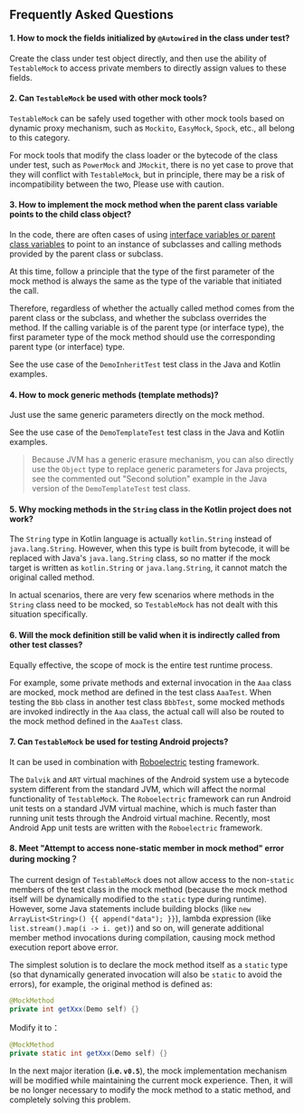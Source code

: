 Frequently Asked Questions
---

#### 1. How to mock the fields initialized by `@Autowired` in the class under test?

Create the class under test object directly, and then use the ability of `TestableMock` to access private members to directly assign values to these fields.

#### 2. Can `TestableMock` be used with other mock tools?

`TestableMock` can be safely used together with other mock tools based on dynamic proxy mechanism, such as `Mockito`, `EasyMock`, `Spock`, etc., all belong to this category.

For mock tools that modify the class loader or the bytecode of the class under test, such as `PowerMock` and `JMockit`, there is no yet case to prove that they will conflict with `TestableMock`, but in principle, there may be a risk of incompatibility between the two, Please use with caution.

#### 3. How to implement the mock method when the parent class variable points to the child class object?

In the code, there are often cases of using <u>interface variables or parent class variables</u> to point to an instance of subclasses and calling methods provided by the parent class or subclass.

At this time, follow a principle that the type of the first parameter of the mock method is always the same as the type of the variable that initiated the call.

Therefore, regardless of whether the actually called method comes from the parent class or the subclass, and whether the subclass overrides the method. If the calling variable is of the parent type (or interface type), the first parameter type of the mock method should use the corresponding parent type (or interface) type.

See the use case of the `DemoInheritTest` test class in the Java and Kotlin examples.

#### 4. How to mock generic methods (template methods)?

Just use the same generic parameters directly on the mock method.

See the use case of the `DemoTemplateTest` test class in the Java and Kotlin examples.

> Because JVM has a generic erasure mechanism, you can also directly use the `Object` type to replace generic parameters for Java projects, see the commented out "Second solution" example in the Java version of the `DemoTemplateTest` test class.

#### 5. Why mocking methods in the `String` class in the Kotlin project does not work?

The `String` type in Kotlin language is actually `kotlin.String` instead of `java.lang.String`. However, when this type is built from bytecode, it will be replaced with Java's `java.lang.String` class, so no matter if the mock target is written as `kotlin.String` or `java.lang.String`, it cannot match the original called method.

In actual scenarios, there are very few scenarios where methods in the `String` class need to be mocked, so `TestableMock` has not dealt with this situation specifically.

#### 6. Will the mock definition still be valid when it is **indirectly called** from other test classes?

Equally effective, the scope of mock is the entire test runtime process.

For example, some private methods and external invocation in the `Aaa` class are mocked, mock method are defined in the test class `AaaTest`. When testing the `Bbb` class in another test class `BbbTest`, some mocked methods are invoked indirectly in the `Aaa` class, the actual call will also be routed to the mock method defined in the `AaaTest` class.

#### 7. Can `TestableMock` be used for testing Android projects?

It can be used in combination with [Roboelectric](https://github.com/robolectric/robolectric) testing framework.

The `Dalvik` and `ART` virtual machines of the Android system use a bytecode system different from the standard JVM, which will affect the normal functionality of `TestableMock`. The `Roboelectric` framework can run Android unit tests on a standard JVM virtual machine, which is much faster than running unit tests through the Android virtual machine. Recently, most Android App unit tests are written with the `Roboelectric` framework.

#### 8. Meet "Attempt to access none-static member in mock method" error during mocking？

The current design of `TestableMock` does not allow access to the non-`static` members of the test class in the mock method (because the mock method itself will be dynamically modified to the `static` type during runtime). However, some Java statements include building blocks (like `new ArrayList<String>() {{ append("data"); }}`), lambda expression (like `list.stream().map(i -> i. get)`) and so on, will generate additional member method invocations during compilation, causing mock method execution report above error.

The simplest solution is to declare the mock method itself as a `static` type (so that dynamically generated invocation will also be `static` to avoid the errors), for example, the original method is defined as:

```java
@MockMethod
private int getXxx(Demo self) {}
```

Modify it to：

```java
@MockMethod
private static int getXxx(Demo self) {}
```

In the next major iteration (**i.e. `v0.5`**), the mock implementation mechanism will be modified while maintaining the current mock experience. Then, it will be no longer necessary to modify the mock method to a static method, and completely solving this problem.
